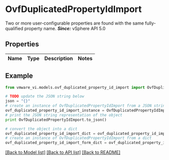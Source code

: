 # OvfDuplicatedPropertyIdImport

Two or more user-configurable properties are found with the same fully-qualified property name.  ***Since:*** vSphere API 5.0 

## Properties
Name | Type | Description | Notes
------------ | ------------- | ------------- | -------------

## Example

```python
from vmware_vi.models.ovf_duplicated_property_id_import import OvfDuplicatedPropertyIdImport

# TODO update the JSON string below
json = "{}"
# create an instance of OvfDuplicatedPropertyIdImport from a JSON string
ovf_duplicated_property_id_import_instance = OvfDuplicatedPropertyIdImport.from_json(json)
# print the JSON string representation of the object
print OvfDuplicatedPropertyIdImport.to_json()

# convert the object into a dict
ovf_duplicated_property_id_import_dict = ovf_duplicated_property_id_import_instance.to_dict()
# create an instance of OvfDuplicatedPropertyIdImport from a dict
ovf_duplicated_property_id_import_form_dict = ovf_duplicated_property_id_import.from_dict(ovf_duplicated_property_id_import_dict)
```
[[Back to Model list]](../README.md#documentation-for-models) [[Back to API list]](../README.md#documentation-for-api-endpoints) [[Back to README]](../README.md)


